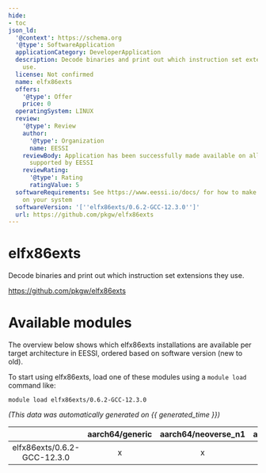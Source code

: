 ```yaml
---
hide:
- toc
json_ld:
  '@context': https://schema.org
  '@type': SoftwareApplication
  applicationCategory: DeveloperApplication
  description: Decode binaries and print out which instruction set extensions they
    use.
  license: Not confirmed
  name: elfx86exts
  offers:
    '@type': Offer
    price: 0
  operatingSystem: LINUX
  review:
    '@type': Review
    author:
      '@type': Organization
      name: EESSI
    reviewBody: Application has been successfully made available on all architectures
      supported by EESSI
    reviewRating:
      '@type': Rating
      ratingValue: 5
  softwareRequirements: See https://www.eessi.io/docs/ for how to make EESSI available
    on your system
  softwareVersion: '[''elfx86exts/0.6.2-GCC-12.3.0'']'
  url: https://github.com/pkgw/elfx86exts
---
```


elfx86exts
==========


Decode binaries and print out which instruction set extensions they use.

https://github.com/pkgw/elfx86exts
# Available modules


The overview below shows which elfx86exts installations are available per target architecture in EESSI, ordered based on software version (new to old).

To start using elfx86exts, load one of these modules using a `module load` command like:

```shell
module load elfx86exts/0.6.2-GCC-12.3.0
```

*(This data was automatically generated on {{ generated_time }})*  

| |aarch64/generic|aarch64/neoverse_n1|aarch64/neoverse_v1|aarch64/nvidia|x86_64/generic|x86_64/amd/zen2|x86_64/amd/zen3|x86_64/amd/zen4|x86_64/intel/haswell|x86_64/intel/sapphirerapids|x86_64/intel/skylake_avx512|aarch64/nvidia/grace|
| :---: | :---: | :---: | :---: | :---: | :---: | :---: | :---: | :---: | :---: | :---: | :---: | :---: |
|elfx86exts/0.6.2-GCC-12.3.0|x|x|x|-|x|x|x|x|x|x|x|x|
